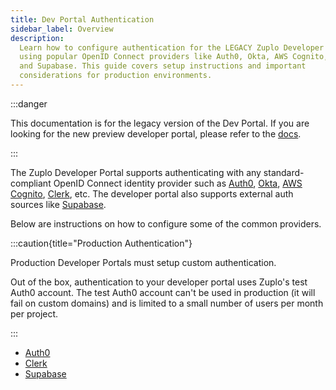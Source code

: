 ```yaml
---
title: Dev Portal Authentication
sidebar_label: Overview
description:
  Learn how to configure authentication for the LEGACY Zuplo Developer Portal
  using popular OpenID Connect providers like Auth0, Okta, AWS Cognito, Clerk,
  and Supabase. This guide covers setup instructions and important
  considerations for production environments.
---
```


:::danger

This documentation is for the legacy version of the Dev Portal. If you are
looking for the new preview developer portal, please refer to the
[docs](/docs/dev-portal/introduction).

:::

The Zuplo Developer Portal supports authenticating with any standard-compliant
OpenID Connect identity provider such as [Auth0](https://auth0.com),
[Okta](https://okta.com), [AWS Cognito](https://aws.amazon.com/cognito/),
[Clerk](https://clerk.com), etc. The developer portal also supports external
auth sources like [Supabase](https://supabase.com).

Below are instructions on how to configure some of the common providers.

:::caution{title="Production Authentication"}

Production Developer Portals must setup custom authentication.

Out of the box, authentication to your developer portal uses Zuplo's test Auth0
account. The test Auth0 account can't be used in production (it will fail on
custom domains) and is limited to a small number of users per month per project.

:::

- [Auth0](./dev-portal-auth0-auth.md)
- [Clerk](./dev-portal-clerk-auth.md)
- [Supabase](./dev-portal-supabase-auth.md)
